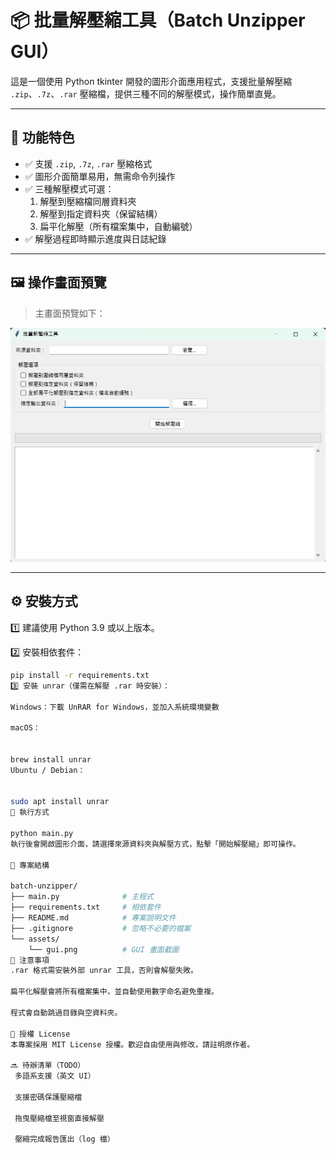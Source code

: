 # 📦 批量解壓縮工具（Batch Unzipper GUI）

這是一個使用 Python tkinter 開發的圖形介面應用程式，支援批量解壓縮 `.zip`、`.7z`、`.rar` 壓縮檔，提供三種不同的解壓模式，操作簡單直覺。

---

## 🧩 功能特色

- ✅ 支援 `.zip`, `.7z`, `.rar` 壓縮格式
- ✅ 圖形介面簡單易用，無需命令列操作
- ✅ 三種解壓模式可選：
  1. 解壓到壓縮檔同層資料夾
  2. 解壓到指定資料夾（保留結構）
  3. 扁平化解壓（所有檔案集中，自動編號）
- ✅ 解壓過程即時顯示進度與日誌紀錄

---

## 🖼️ 操作畫面預覽

> 主畫面預覽如下：

![批次解壓縮工具 GUI](assets/gui.png)

---

## ⚙️ 安裝方式

1️⃣ 建議使用 Python 3.9 或以上版本。

2️⃣ 安裝相依套件：

```bash
pip install -r requirements.txt
3️⃣ 安裝 unrar（僅需在解壓 .rar 時安裝）：

Windows：下載 UnRAR for Windows，並加入系統環境變數

macOS：


brew install unrar
Ubuntu / Debian：


sudo apt install unrar
🚀 執行方式

python main.py
執行後會開啟圖形介面，請選擇來源資料夾與解壓方式，點擊「開始解壓縮」即可操作。

📁 專案結構

batch-unzipper/
├── main.py              # 主程式
├── requirements.txt     # 相依套件
├── README.md            # 專案說明文件
├── .gitignore           # 忽略不必要的檔案
└── assets/
    └── gui.png          # GUI 畫面截圖
📌 注意事項
.rar 格式需安裝外部 unrar 工具，否則會解壓失敗。

扁平化解壓會將所有檔案集中，並自動使用數字命名避免重複。

程式會自動跳過目錄與空資料夾。

📃 授權 License
本專案採用 MIT License 授權。歡迎自由使用與修改，請註明原作者。

🔜 待辦清單（TODO）
 多語系支援（英文 UI）

 支援密碼保護壓縮檔

 拖曳壓縮檔至視窗直接解壓

 壓縮完成報告匯出（log 檔）

